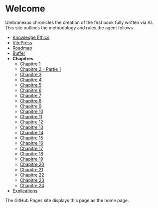 # Welcome

Umbranexus chronicles the creation of the first book fully written via AI. This site outlines the methodology and rules the agent follows.

- [Knowledge Ethics](./knowledge-ethics.md)
- [VitePress](./vitepress.md)
- [Roadmap](./roadmap.md)
- [Buffer](./buffer.md)
- **Chapitres**
  - [Chapitre 1](./chapitres_finaux/01_chapitre_final.md)
  - [Chapitre 2 - Partie 1](./chapitres_finaux/02_chapitre_final.md)
  - [Chapitre 3](./chapitres_finaux/03_chapitre_final.md)
  - [Chapitre 4](./chapitres_finaux/04_chapitre_final.md)
  - [Chapitre 5](./chapitres_finaux/05_chapitre_final.md)
  - [Chapitre 6](./chapitres_finaux/06_chapitre_final.md)
  - [Chapitre 7](./chapitres_finaux/07_chapitre_final.md)
  - [Chapitre 8](./chapitres_finaux/08_chapitre_final.md)
  - [Chapitre 9](./chapitres_finaux/09_chapitre_final.md)
  - [Chapitre 10](./chapitres_finaux/10_chapitre_final.md)
  - [Chapitre 11](./chapitres_finaux/11_chapitre_final.md)
  - [Chapitre 12](./chapitres_finaux/12_chapitre_final.md)
  - [Chapitre 13](./chapitres_finaux/13_chapitre_final.md)
  - [Chapitre 14](./chapitres_finaux/14_chapitre_final.md)
  - [Chapitre 15](./chapitres_finaux/15_chapitre_final.md)
  - [Chapitre 16](./chapitres_finaux/16_chapitre_final.md)
  - [Chapitre 17](./chapitres_finaux/17_chapitre_final.md)
  - [Chapitre 18](./chapitres_finaux/18_chapitre_final.md)
  - [Chapitre 19](./chapitres_finaux/19_chapitre_final.md)
  - [Chapitre 20](./chapitres_finaux/20_chapitre_final.md)
  - [Chapitre 21](./chapitres_finaux/21_chapitre_final.md)
  - [Chapitre 22](./chapitres_finaux/22_chapitre_final.md)
  - [Chapitre 23](./chapitres_finaux/23_chapitre_final.md)
  - [Chapitre 24](./chapitres_finaux/24_chapitre_final.md)
- [Explications](./explications/)

The GitHub Pages site displays this page as the home page.
